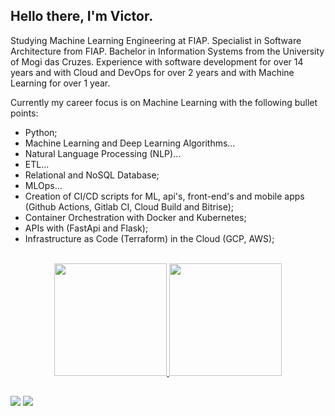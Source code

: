 ## Hello there, I'm Victor.

Studying Machine Learning Engineering at FIAP. Specialist in Software Architecture from FIAP. Bachelor in Information Systems from the University of Mogi das Cruzes. Experience with software development for over 14 years and with Cloud and DevOps for over 2 years and with Machine Learning for over 1 year.

Currently my career focus is on Machine Learning with the following bullet points:

- Python;
- Machine Learning and Deep Learning Algorithms...
- Natural Language Processing (NLP)...
- ETL...
- Relational and NoSQL Database;
- MLOps...
- Creation of CI/CD scripts for ML, api's, front-end's and mobile apps (Github Actions, Gitlab CI, Cloud Build and Bitrise);
- Container Orchestration with Docker and Kubernetes;
- APIs with (FastApi and Flask);
- Infrastructure as Code (Terraform) in the Cloud (GCP, AWS);


<br/>

<div align="center">
  <a href="https://github.com/victorts1991">
  <img height="180em" src="https://github-readme-stats.vercel.app/api?username=victorts1991&show_icons=true&theme=dracula&include_all_commits=true&count_private=true"/>
  <img height="180em" src="https://github-readme-stats.vercel.app/api/top-langs/?username=victorts1991&layout=compact&langs_count=7&theme=dracula"/>
</div>
  
   ##
  
<div> 
  <a href = "mailto:victorts1991@gmail.com"><img src="https://img.shields.io/badge/-Gmail-%23333?style=for-the-badge&logo=gmail&logoColor=white" target="_blank"></a>
  <a href="https://www.linkedin.com/in/victor-toupitzen-specian" target="_blank"><img src="https://img.shields.io/badge/-LinkedIn-%230077B5?style=for-the-badge&logo=linkedin&logoColor=white" target="_blank"></a>  
</div>
